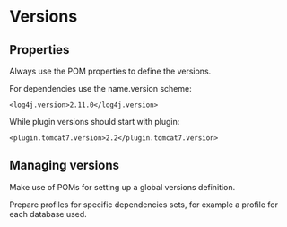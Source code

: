 # Versions

## Properties

Always use the POM properties to define the versions.

For dependencies use the name.version scheme:

```
<log4j.version>2.11.0</log4j.version>
```

While plugin versions should start with plugin:

```
<plugin.tomcat7.version>2.2</plugin.tomcat7.version>
```

## Managing versions

Make use of POMs for setting up a global versions definition.

Prepare profiles for specific dependencies sets, for example a profile for each database used.
